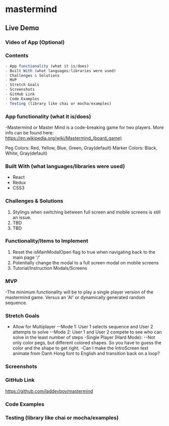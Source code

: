 # mastermind

## Live Demo

### Video of App (Optional)

### Contents

```javascript
- App functionality (what it is/does)
- Built With (what languages/libraries were used)
- Challenges & Solutions
- MVP
- Stretch Goals
- Screenshots
- GitHub Link
- Code Examples
- Testing (library like chai or mocha/examples)
```

### App functionality (what it is/does)

-Mastermind or Master Mind is a code-breaking game for two players.  More info can be found here: <https://en.wikipedia.org/wiki/Mastermind_(board_game)>

Peg Colors: Red, Yellow, Blue, Green, Gray(default)
Marker Colors: Black, White, Gray(default)

### Built With (what languages/libraries were used)

- React
- Redux
- CSS3

### Challenges & Solutions

1) Stylings when switching between full screen and mobile screens is still an issue.
2) TBD
3) TBD

### Functionality/Items to Implement

1) Reset the isMainModalOpen flag to true when navigating back to the main page '/'
2) Potentially change the modal to a full screen modal on mobile screens
3) Tutorial/Instruction Modals/Screens

### MVP

-The minimum functionality will be to play a single player version of the mastermind game.  Versus an 'AI' or dynamically generated random sequence.  

### Stretch Goals

- Allow for Multiplayer
--Mode 1: User 1 selects sequence and User 2 attempts to solve
--Mode 2: User 1 and User 2 compete to see who can solve in the least number of steps
-Single  Player (Hard Mode):
--Not only color pegs, but different colored shapes. So you have to guess the color and the shape to get right.
-Can I make the IntroScreen text animate from Danh Hong font to English and transition back on a loop?

### Screenshots

### GitHub Link

<https://github.com/laddeyboy/mastermind>

### Code Examples

### Testing (library like chai or mocha/examples)